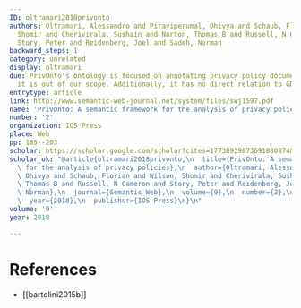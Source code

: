 ```yaml
---
ID: oltramari2018privonto
authors: Oltramari, Alessandro and Piraviperumal, Dhivya and Schaub, Florian and Wilson,
  Shomir and Cherivirala, Sushain and Norton, Thomas B and Russell, N Cameron and
  Story, Peter and Reidenberg, Joel and Sadeh, Norman
backward_steps: 1
category: unrelated
display: oltramari
due: PrivOnto's ontology is focused on annotating privacy policy documents. Thus,
  it is out of our scope. Additionally, it has no direct relation to GDPR.
entrytype: article
link: http://www.semantic-web-journal.net/system/files/swj1597.pdf
name: 'PrivOnto: A semantic framework for the analysis of privacy policies'
number: '2'
organization: IOS Press
place: Web
pp: 185--203
scholar: https://scholar.google.com/scholar?cites=17738929873691880874&as_sdt=2005&sciodt=0,5&hl=pt-BR
scholar_ok: "@article{oltramari2018privonto,\n  title={PrivOnto: A semantic framework\
  \ for the analysis of privacy policies},\n  author={Oltramari, Alessandro and Piraviperumal,\
  \ Dhivya and Schaub, Florian and Wilson, Shomir and Cherivirala, Sushain and Norton,\
  \ Thomas B and Russell, N Cameron and Story, Peter and Reidenberg, Joel and Sadeh,\
  \ Norman},\n  journal={Semantic Web},\n  volume={9},\n  number={2},\n  pages={185--203},\n\
  \  year={2018},\n  publisher={IOS Press}\n}\n"
volume: '9'
year: 2018

---
```


# References

- [[bartolini2015b]]
